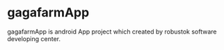 # gagafarmApp
gagafarmApp is android App project which created by robustok software developing center.
